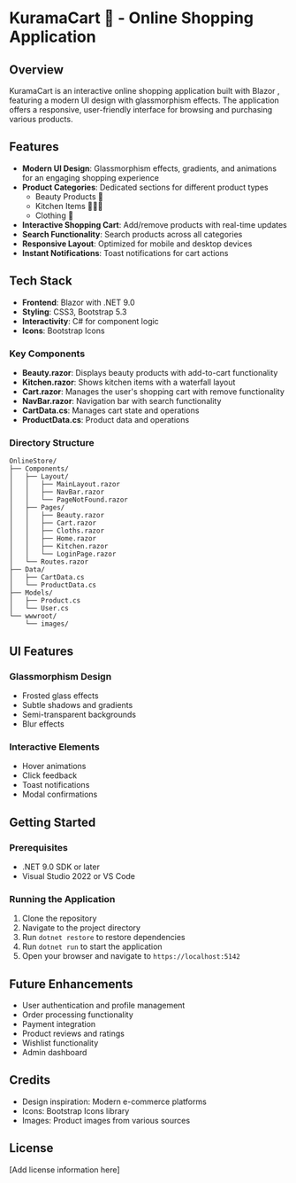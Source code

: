 # KuramaCart 🦊 - Online Shopping Application

## Overview

KuramaCart is an interactive online shopping application built with Blazor , featuring a modern UI design with glassmorphism effects. The application offers a responsive, user-friendly interface for browsing and purchasing various products.

## Features

- **Modern UI Design**: Glassmorphism effects, gradients, and animations for an engaging shopping experience
- **Product Categories**: Dedicated sections for different product types
  - Beauty Products 💄
  - Kitchen Items 🧑🏻‍🍳
  - Clothing 👕
- **Interactive Shopping Cart**: Add/remove products with real-time updates
- **Search Functionality**: Search products across all categories
- **Responsive Layout**: Optimized for mobile and desktop devices
- **Instant Notifications**: Toast notifications for cart actions

## Tech Stack

- **Frontend**: Blazor  with .NET 9.0
- **Styling**: CSS3, Bootstrap 5.3
- **Interactivity**: C# for component logic
- **Icons**: Bootstrap Icons

<!-- ## Project Structure -->

### Key Components

- **Beauty.razor**: Displays beauty products with add-to-cart functionality
- **Kitchen.razor**: Shows kitchen items with a waterfall layout
- **Cart.razor**: Manages the user's shopping cart with remove functionality
- **NavBar.razor**: Navigation bar with search functionality
- **CartData.cs**: Manages cart state and operations
- **ProductData.cs**: Product data and operations

### Directory Structure

```
OnlineStore/
├── Components/
│   ├── Layout/
│   │   ├── MainLayout.razor
│   │   ├── NavBar.razor
│   │   └── PageNotFound.razor
│   ├── Pages/
│   │   ├── Beauty.razor
│   │   ├── Cart.razor
│   │   ├── Cloths.razor
│   │   ├── Home.razor
│   │   ├── Kitchen.razor
│   │   └── LoginPage.razor
│   └── Routes.razor
├── Data/
│   ├── CartData.cs
│   └── ProductData.cs
├── Models/
│   ├── Product.cs
│   └── User.cs
└── wwwroot/
    └── images/
```

## UI Features

### Glassmorphism Design
- Frosted glass effects
- Subtle shadows and gradients
- Semi-transparent backgrounds
- Blur effects

### Interactive Elements
- Hover animations
- Click feedback
- Toast notifications
- Modal confirmations

<!-- ## Screenshots -->


## Getting Started

### Prerequisites
- .NET 9.0 SDK or later
- Visual Studio 2022 or VS Code

### Running the Application
1. Clone the repository
2. Navigate to the project directory
3. Run `dotnet restore` to restore dependencies
4. Run `dotnet run` to start the application
5. Open your browser and navigate to `https://localhost:5142`

## Future Enhancements

- User authentication and profile management
- Order processing functionality
- Payment integration
- Product reviews and ratings
- Wishlist functionality
- Admin dashboard

## Credits

- Design inspiration: Modern e-commerce platforms
- Icons: Bootstrap Icons library
- Images: Product images from various sources

## License

[Add license information here]